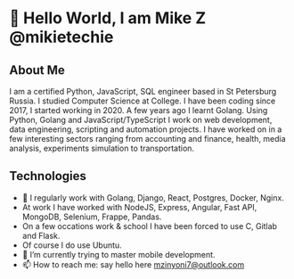 # 👋 Hello World, I am Mike Z @mikietechie

## About Me

I am a certified Python, JavaScript, SQL engineer based in St Petersburg Russia. I studied Computer Science at College. I have been coding since 2017, I started working in 2020. A few years ago I learnt Golang. Using Python, Golang and JavaScript/TypeScript I work on web development, data engineering, scripting and automation projects. I have worked on in a few interesting sectors ranging from accounting and finance, health, media analysis, experiments simulation to transportation.

## Technologies

- 👀 I regularly work with Golang, Django, React, Postgres, Docker, Nginx.
- At work I have worked with NodeJS, Express, Angular, Fast API, MongoDB, Selenium, Frappe, Pandas.
- On a few occations work & school I have been forced to use C, Gitlab and Flask.
- Of course I do use Ubuntu.
- 🌱 I’m currently trying to master mobile development.
- 📫 How to reach me: say hello here mzinyoni7@outlook.com

